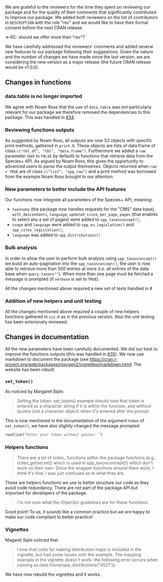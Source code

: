 We are grateful to the reviewers for the time they spent on reviewing our package and for the quality of their comments that significantly contributed to
improve our package. We added both reviewers on the list of contributors
in `DESCRIPTION` with the role "rev" and we would like to have their formal
consent before the next CRAN release.

=> KC: should we offer more than "rev"?

We have carefully addressed the reviewers' comments and added several new
features to our package following their suggestions. Given the nature and the
number of changes we have made since the last version, we are considering
the new version as a major release (the future CRAN release would be v1.0.0).


## Changes in functions

### data.table is no longer imported

We agree with Noam Ross that the use of `data.table` was not particularly relevant for our package we therefore removed the dependencies to this package. This was handled in [#34](https://github.com/ibartomeus/rcites/pull/34).

### Reviewing functions outputs

As suggested by Noam Ross, all outputs are now S3 objects with specific print methods, gathered in `print.R`. These objects are lists of data.frame of class `c("tbl_df", "tbl", "data.frame")`. Furthermore we added a `raw` parameter (set to `FALSE` by default) to functions that retrieve data from the Species+ API. As argued by Noam Ross, this gives the opportunity to advanced users to parse the output themselves. Objects returned when `raw = TRUE` are of class `c("list", "spp_raw")` and a print method was borrowed from the example Noam Ross brought to our attention.


### New parameters to better include the API features

Our functions now integrate all parameters of the Species+ API, meaning:

- `taxonomy` (the package now handles requests for the "CMS" data base), `with_descendants`, `language`, `updated_since`, `per_page`, `pages` (that enables to select any a set of pages) were added to `spp_taxonconcept()`,
- `scope` and `language` were added to `spp_eu_legislation()` and `spp_cites_legislation()`,
- `language` was added to `spp_distributions()`


### Bulk analysis

In order to allow the user to perform bulk analysis using `spp_taxonconcept()`
we build an auto-pagination into the  `spp_taxonconcept()`, the user is now
able to retrieve more than 500 entries at once (*i.e.* all entries of the data base when `query_taxon=""`). When more than one page must be fetched a message is prompted
(if `verbose` is set to `TRUE`).





All the changes mentioned above required a new set of tests handled in #

### Addition of new helpers and unit testing

All the changes mentioned above required a couple of new helpers functions gathered in `zzz.R`
as in the previous version. Also the unit testing has been extensively reviewed.




## Changes in documentation

All the new parameters have been carefully documented. We did our best to improve
the functions outputs (this was handled in [#35](https://github.com/ibartomeus/rcites/pull/35)).
We now use markdown to document the package (see https://cran.r-project.org/web/packages/roxygen2/vignettes/markdown.html)
The website has been rebuilt.

### `set_token()`

As noticed by Margaret Siple:

> Setting the token: set_token() example should note that token is entered as a character string if it is within the function, and without quotes (not a character object) when it's entered after the prompt.

This is now mentioned in the documentation of the argument `token` of `set_token()`, we have also slightly changed the message prompted:  

```r
readline("Enter your token without quotes: ")
```


### Helpers functions

> There are a lot of rcites_ functions within the package functions (e.g., rcites_getsecret() which is used in spp_taxonconcept()) which don't work on their own. Since the wrapper functions around them work, I think it's fine; I was just confused as to what they are.

These are helpers functions we use to better structure our code as they avoid
code redundancy. There are not part of the package API but important for
developers of the package.

> I'm not sure what the rOpenSci guidelines are for these functions.

Good point! To us, it sounds like a common practice but we are happy to make
our code compliant to better practice!



### Vignettes

Magaret Siple noticed that:

> I love that code for making distribution maps is included in the vignette, but had some issues with the example. The mapping example in the vignette doesn't work- the following error occurs when running as.data.frame(spp_distributions("4521")):

We have now rebuild the vignettes and it works.
